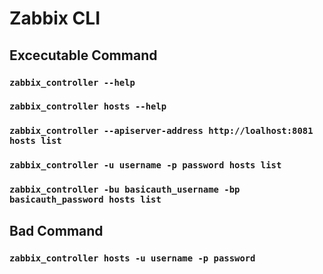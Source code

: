 # Zabbix CLI

## Excecutable Command 
### `zabbix_controller --help`
### `zabbix_controller hosts --help`
### `zabbix_controller --apiserver-address http://loalhost:8081 hosts list`
### `zabbix_controller -u username -p password hosts list`
### `zabbix_controller -bu basicauth_username -bp basicauth_password hosts list`

## Bad Command
### `zabbix_controller hosts -u username -p password`